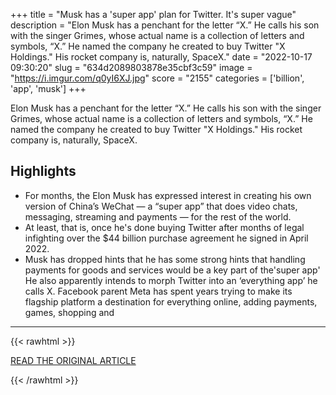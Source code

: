 +++
title = "Musk has a 'super app' plan for Twitter. It's super vague"
description = "Elon Musk has a penchant for the letter “X.” He calls his son with the singer Grimes, whose actual name is a collection of letters and symbols, “X.” He named the company he created to buy Twitter \"X Holdings.\" His rocket company is, naturally, SpaceX."
date = "2022-10-17 09:30:20"
slug = "634d2089803878e35cbf3c59"
image = "https://i.imgur.com/q0yI6XJ.jpg"
score = "2155"
categories = ['billion', 'app', 'musk']
+++

Elon Musk has a penchant for the letter “X.” He calls his son with the singer Grimes, whose actual name is a collection of letters and symbols, “X.” He named the company he created to buy Twitter \"X Holdings.\" His rocket company is, naturally, SpaceX.

## Highlights

- For months, the Elon Musk has expressed interest in creating his own version of China’s WeChat — a “super app” that does video chats, messaging, streaming and payments — for the rest of the world.
- At least, that is, once he's done buying Twitter after months of legal infighting over the $44 billion purchase agreement he signed in April 2022.
- Musk has dropped hints that he has some strong hints that handling payments for goods and services would be a key part of the'super app' He also apparently intends to morph Twitter into an ‘everything app’ he calls X. Facebook parent Meta has spent years trying to make its flagship platform a destination for everything online, adding payments, games, shopping and

---

{{< rawhtml >}}
  <p class="article-category">
    <a target="_blank" href="https://apnews.com/article/elon-musk-spacex-twitter-inc-technology-business-ef87ad2c5bbd708900cea36899210a53">READ THE ORIGINAL ARTICLE</a>
  </p>
{{< /rawhtml >}}
